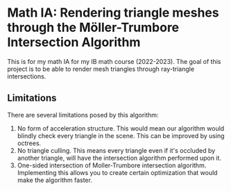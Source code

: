 # Math IA: Rendering triangle meshes through the Möller-Trumbore Intersection Algorithm 
This is for my math IA for my IB math course (2022-2023).
The goal of this project is to be able to render mesh
triangles through ray-triangle intersections.

## Limitations
There are several limitations posed by this algorithm:
1. No form of acceleration structure. This would mean 
our algorithm would blindly check every triangle in the scene. This can be improved by using
octrees.
2. No triangle culling. This means every triangle even if it's
occluded by another triangle, will have the intersection algorithm performed
upon it.
3. One-sided intersection of Moller-Trumbore intersection algorithm.
Implementing this allows you to create certain optimization that would make the algorithm faster.
